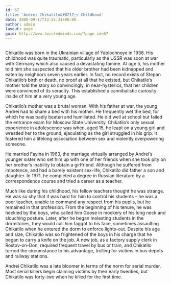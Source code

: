 ```yaml
---
id: 67
title: 'Andrei Chikatilo&#8217;s Childhood'
date: 2008-09-17T13:55:31+00:00
author: admin
layout: page
guid: http://www.twistedminds.com/?page_id=67
---
```

<p class="dropcap-first">
  <img src="/wordpress/wp-content/gallery/andreichikatilo/chikatilo2.jpg" class="left" alt="" />
</p>

Chikatilo was born in the Ukrainian village of Yablochnoye in 1936. His childhood was quite traumatic, particularly as the USSR was soon at war with Germany which also caused a devastating famine. At age 5, his mother told him she suspected that his older brother had been kidnapped and eaten by neighbors seven years earlier. In fact, no record exists of Stepan Chikatilo&#8217;s birth or death, no proof at all that he existed, but Chikatilo&#8217;s mother told the story so convincingly, in near-hysterics, that her children were convinced of its veracity. This established a cannibalistic curiosity inside of him at a very young age.

Chikatilo&#8217;s mother was a brutal woman. With his father at war, the young Andrei had to share a bed with his mother. He frequently wet the bed, for which he was badly beaten and humiliated. He did well at school but failed the entrance exam for Moscow State University. Chikatilo&#8217;s only sexual experience in adolescence was when, aged 15, he leapt on a young girl and wrestled her to the ground, ejaculating as the girl struggled in his grip. It fostered him a lifelong association between sex and violently overpowering someone.

He married Fayina in 1963, the marriage virtually arranged by Andrei&#8217;s younger sister who set him up with one of her friends when she took pity on her brother&#8217;s inability to obtain a girlfriend. Although he suffered from impotence, and had a barely existent sex-life, Chikatilo did father a son and daughter. In 1971, he completed a degree in Russian literature by a correspondence course and tried a career as a teacher. 

Much like during his childhood, his fellow teachers thought he was strange. He was so shy that it was hard for him to control his students &#8211; he was a poor teacher, unable to command any respect from his pupils, but he remained in that profession. From the beginning of his tenure, he was heckled by the boys, who called him Goose in mockery of his long neck and slouching posture. Later, after he began molesting students in the dormitories, they would call him faggot to his face, sometimes assaulting Chikatilo when he entered the dorm to enforce lights-out. Despite his age and size, Chikatilo was so frightened of the boys in his charge that he began to carry a knife on the job. A new job, as a factory supply clerk in Rostov-on-Don, required frequent travel by bus or train, and Chikatilo turned the circumstance to his advantage, trolling for victims in bus depots and railway stations.

Andrei Chikatilo was a late bloomer in terms of the norm for serial murder. Most serial killers begin claiming victims by their early twenties, but Chikatilo was forty-two when he killed for the first time.